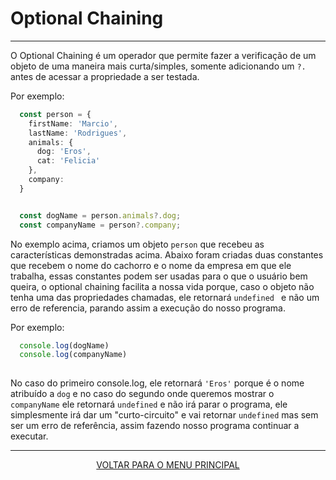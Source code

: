 # Optional Chaining

---
O Optional Chaining é um operador que permite fazer a verificação de um objeto de uma maneira mais curta/simples, somente adicionando um ``?.`` antes de acessar a propriedade a ser testada.

Por exemplo:

```typescript
  const person = {
    firstName: 'Marcio',
    lastName: 'Rodrigues',
    animals: {
      dog: 'Eros',
      cat: 'Felicia'
    },
    company:
  }


  const dogName = person.animals?.dog;
  const companyName = person?.company;
```

No exemplo acima, criamos um objeto ``person`` que recebeu as características demonstradas acima. Abaixo foram criadas duas constantes que recebem o nome do cachorro e o nome da empresa em que ele trabalha, essas constantes podem ser usadas para o que o usuário bem queira, o optional chaining facilita a nossa vida porque, caso o objeto não tenha uma das propriedades chamadas, ele retornará `undefined ` e não um erro de referencia, parando assim a execução do nosso programa. 

Por exemplo:

```typescript
  console.log(dogName)
  console.log(companyName)
   
```

No caso do primeiro console.log, ele retornará `'Eros'` porque é o nome atribuído a `dog` e no caso do segundo onde queremos mostrar o `companyName` ele retornará `undefined` e não irá parar o programa, ele simplesmente irá dar um "curto-circuito" e vai retornar `undefined` mas sem ser um erro de referência, assim fazendo nosso programa continuar a executar.

---

<p align="center">
  <a href="https://github.com/Carolis/typescript4noobs#roadmap">VOLTAR PARA O MENU PRINCIPAL</a>
</p>
